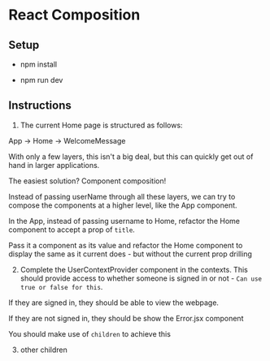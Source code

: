 # React Composition

## Setup

-   npm install

-   npm run dev

## Instructions

1. The current Home page is structured as follows:

App -> Home -> WelcomeMessage

With only a few layers, this isn't a big deal, but this can quickly get out of hand in larger applications.

The easiest solution? Component composition!

Instead of passing userName through all these layers, we can try to compose the components at a higher level, like the App component.

In the App, instead of passing username to Home, refactor the Home component to accept a prop of `title`.

Pass it a component as its value and refactor the Home component to display the same as it current does - but without the current prop drilling

2. Complete the UserContextProvider component in the contexts. This should provide access to whether someone is signed in or not - `Can use true or false for this`.

If they are signed in, they should be able to view the webpage.

If they are not signed in, they should be show the Error.jsx component

You should make use of `children` to achieve this

3. other children
